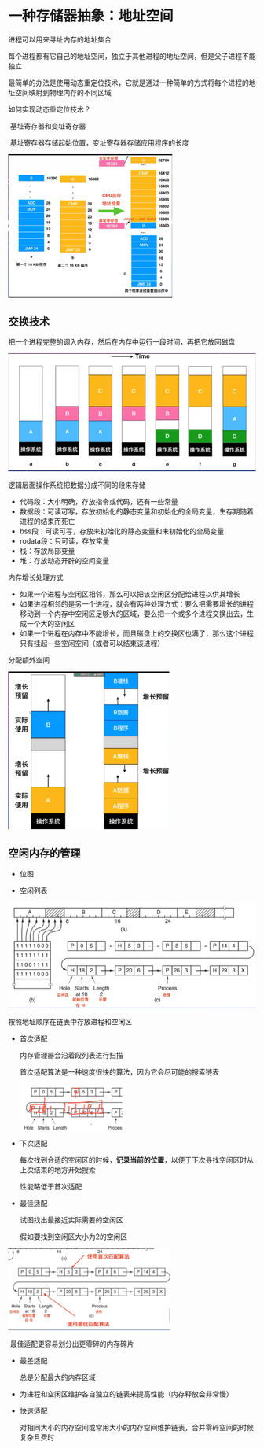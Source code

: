 # 一种存储器抽象：地址空间

进程可以用来寻址内存的地址集合

每个进程都有它自己的地址空间，独立于其他进程的地址空间，但是父子进程不能独立

最简单的办法是使用动态重定位技术，它就是通过一种简单的方式将每个进程的地址空间映射到物理内存的不同区域

如何实现动态重定位技术？

​	基址寄存器和变址寄存器

​	基址寄存器存储起始位置，变址寄存器存储应用程序的长度

<img src="..\images\image-20240222110155753.png" alt="image-20240222110155753" style="zoom:60%;" />

## 交换技术

把一个进程完整的调入内存，然后在内存中运行一段时间，再把它放回磁盘

<img src="..\images\image-20240222142011068.png" alt="image-20240222142011068" style="zoom:67%;" />



逻辑层面操作系统把数据分成不同的段来存储

* 代码段：大小明确，存放指令或代码，还有一些常量
* 数据段：可读可写，存放初始化的静态变量和初始化的全局变量，生存期随着进程的结束而死亡
* bss段：可读可写，存放未初始化的静态变量和未初始化的全局变量
* rodata段：只可读，存放常量
* 栈：存放局部变量
* 堆：存放动态开辟的空间变量

内存增长处理方式

* 如果一个进程与空闲区相邻，那么可以把该空闲区分配给进程以供其增长
* 如果进程相邻的是另一个进程，就会有两种处理方式：要么把需要增长的进程移动到一个内存中空闲区足够大的区域，要么把一个或多个进程交换出去，生成一个大的空闲区
* 如果一个进程在内存中不能增长，而且磁盘上的交换区也满了，那么这个进程只有挂起一些空闲空间（或者可以结束该进程）

分配额外空间

<img src="..\images\image-20240222144135645.png" alt="image-20240222144135645" style="zoom:67%;" />

## 空闲内存的管理

* 位图

* 空闲列表

<img src="..\images\image-20240222144518812.png" alt="image-20240222144518812" style="zoom:67%;" />



按照地址顺序在链表中存放进程和空闲区

* 首次适配

  内存管理器会沿着段列表进行扫描

  首次适配算法是一种速度很快的算法，因为它会尽可能的搜索链表

  <img src="..\images\image-20240222151506952.png" alt="image-20240222151506952" style="zoom:50%;" />

* 下次适配

  每次找到合适的空闲区的时候，**记录当前的位置**，以便于下次寻找空闲区时从上次结束的地方开始搜索

  性能略低于首次适配

* 最佳适配

  试图找出最接近实际需要的空闲区

  假如要找到空闲区大小为2的空闲区

<img src="..\images\image-20240222152143637.png" alt="image-20240222152143637" style="zoom:50%;" />

​	最佳适配更容易划分出更零碎的内存碎片

* 最差适配

  总是分配最大的内存区域

* 为进程和空闲区维护各自独立的链表来提高性能（内存释放会非常慢）

* 快速适配

  对相同大小的内存空间或常用大小的内存空间维护链表，合并零碎空间的时候复杂且费时

